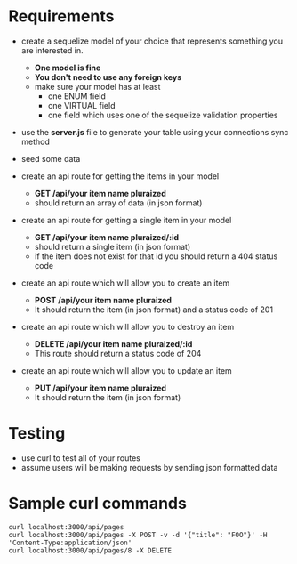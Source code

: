 # Requirements

- create a sequelize model of your choice that represents something you are interested in.
  - **One model is fine**
  - **You don't need to use any foreign keys**
  - make sure your model has at least
    - one ENUM field 
    - one VIRTUAL field 
    - one field which uses one of the sequelize validation properties

- use the **server.js** file to generate your table using your connections sync method
- seed some data
- create an api route for getting the items in your model 
  - **GET /api/your item name pluraized**
  - should return an array of data (in json format)
- create an api route for getting a single item in your model 
  - **GET /api/your item name pluraized/:id**
  - should return a single item (in json format)
  - if the item does not exist for that id you should return a 404 status code
- create an api route which will allow you to create an item 
  - **POST /api/your item name pluraized**
  - It should return the item (in json format) and a status code of 201
- create an api route which will allow you to destroy an item 
  -  **DELETE /api/your item name pluraized/:id**
  - This route should return a status code of 204 
- create an api route which will allow you to update an item 
  - **PUT /api/your item name pluraized**
  - It should return the item (in json format)

# Testing

- use curl to test all of your routes
- assume users will be making requests by sending json formatted data

# Sample curl commands

```
curl localhost:3000/api/pages
curl localhost:3000/api/pages -X POST -v -d '{"title": "FOO"}' -H 'Content-Type:application/json'
curl localhost:3000/api/pages/8 -X DELETE
```
